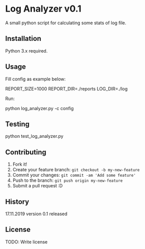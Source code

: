 # Log Analyzer v0.1

A small python script for calculating some stats of log file.

## Installation

Python 3.x required.

## Usage

Fill config as example below:

REPORT_SIZE=1000
REPORT_DIR=./reports
LOG_DIR=./log  

Run:

python log_analyzer.py -c config

## Testing

python test_log_analyzer.py

## Contributing

1. Fork it!
2. Create your feature branch: `git checkout -b my-new-feature`
3. Commit your changes: `git commit -am 'Add some feature'`
4. Push to the branch: `git push origin my-new-feature`
5. Submit a pull request :D

## History

17.11.2019 version 0.1 released


## License

TODO: Write license